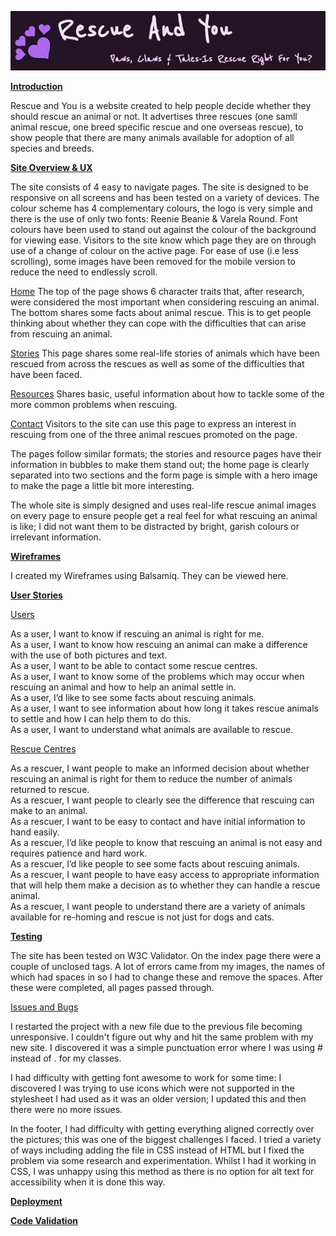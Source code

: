 ![header](assets/images/readme/header.jpg)

<u><b>Introduction</b></u>

Rescue and You is a website created to help people decide whether they should rescue an animal or not. It advertises three rescues (one samll animal rescue, one breed specific rescue and one overseas rescue), to show people that there are many animals available for adoption of all species and breeds. 

<u><b>Site Overview & UX</b></u>

The site consists of 4 easy to navigate pages. The site is designed to be responsive on all screens and has been tested on a variety of devices. The colour scheme has 4 complementary colours, the logo is very simple and there is the use of only two fonts: Reenie Beanie & Varela Round. Font colours have been used to stand out against the colour of the background for viewing ease. 
Visitors to the site know which page they are on through use of a change of colour on the active page.
For ease of use (i.e less scrolling), some images have been removed for the mobile version to reduce the need to endlessly scroll.

<u>Home</u> The top of the page shows 6 character traits that, after research, were considered the most important when considering rescuing an animal. The bottom shares some facts about animal rescue. This is to get people thinking about whether they can cope with the difficulties that can arise from rescuing an animal.

<u>Stories</u> This page shares some real-life stories of animals which have been rescued from across the rescues as well as some of the difficulties that have been faced.

<u>Resources</u> Shares basic, useful information about how to tackle some of the more common problems when rescuing.

<u>Contact</u> Visitors to the site can use this page to express an interest in rescuing from one of the three animal rescues promoted on the page.

The pages follow similar formats; the stories and resource pages have their information in bubbles to make them stand out; the home page is clearly separated into two sections and the form page is simple with a hero image to make the page a little bit more interesting.

The whole site is simply designed and uses real-life rescue animal images on every page to ensure people get a real feel for what rescuing an animal is like; I did not want them to be distracted by bright, garish colours or irrelevant information.

<u><b>Wireframes</b></u>

I created my Wireframes using Balsamiq. They can be viewed here.

<u><b>User Stories</b></u>

<u>Users</u>

As a user, I want to know if rescuing an animal is right for me.<br>
As a user, I want to know how rescuing an animal can make a difference with the use of both pictures and text.<br>
As a user, I want to be able to contact some rescue centres.<br>
As a user, I want to know some of the problems which may occur when rescuing an animal and how to help an animal settle in.<br>
As a user, I’d like to see some facts about rescuing animals.<br>
As a user, I want to see information about how long it takes rescue animals to settle and how I can help them to do this.<br>
As a user, I want to understand what animals are available to rescue.

<u>Rescue Centres</u>

As a rescuer, I want people to make an informed decision about whether rescuing an animal is right for them to reduce the number of animals returned to rescue.<br>
As a rescuer, I want people to clearly see the difference that rescuing can make to an animal.<br>
As a rescuer, I want to be easy to contact and have initial information to hand easily.<br>
As a rescuer, I’d like people to know that rescuing an animal is not easy and requires patience and hard work.<br>
As a rescuer, I’d like people to see some facts about rescuing animals.<br>
As a rescuer, I want people to have easy access to appropriate information that will help them make a decision as to whether they can handle a rescue animal.<br>
As a rescuer, I want people to understand there are a variety of animals available for re-homing and rescue is not just for dogs and cats.<br>

<b><u>Testing</u></b>

The site has been tested on W3C Validator. On the index page there were a couple of unclosed tags. A lot of errors came from my images, the names of which had spaces in so I had to change these and remove the spaces. After these were completed, all pages passed through.

<u>Issues and Bugs</u>

I restarted the project with a new file due to the previous file becoming unresponsive. I couldn't figure out why and hit the same problem with my new site. I discovered it was a simple punctuation error where I was using # instead of . for my classes.

I had difficulty with getting font awesome to work for some time: I discovered I was trying to use icons which were not supported in the stylesheet I had used as it was an older version; I updated this and then there were no more issues.

In the footer, I had difficulty with getting everything aligned correctly over the pictures; this was one of the biggest challenges I faced. I tried a variety of ways including adding the file in CSS instead of HTML but I fixed the problem via some research and experimentation. Whilst I had it working in CSS, I was unhappy using this method as there is no option for alt text for accessibility when it is done this way.

<b><u>Deployment</u></b>

<b><u>Code Validation</u></b>
